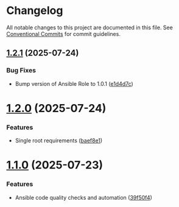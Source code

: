# Changelog

All notable changes to this project are documented in this file. See
[Conventional Commits](https://conventionalcommits.org) for commit guidelines.

## [1.2.1](https://github.com/slothkong/ansible-playbook-subscribe/compare/1.2.0...1.2.1) (2025-07-24)


### Bug Fixes

* Bump version of Ansible Role to 1.0.1 ([e1d4d7c](https://github.com/slothkong/ansible-playbook-subscribe/commit/e1d4d7c58ffabb2fc6a2e29444f1bcb0acf9b040))

# [1.2.0](https://github.com/slothkong/ansible-playbook-subscribe/compare/1.1.0...1.2.0) (2025-07-24)


### Features

* Single root requirements ([baef8e1](https://github.com/slothkong/ansible-playbook-subscribe/commit/baef8e114c9a66edccbd16e6378bfd865655f193))

# [1.1.0](https://github.com/slothkong/ansible-playbook-subscribe/compare/1.0.0...1.1.0) (2025-07-23)


### Features

* Ansible code quality checks and automation ([39f50f4](https://github.com/slothkong/ansible-playbook-subscribe/commit/39f50f49df3d289a127d10ed0f281b57414b5541))
